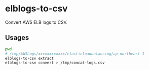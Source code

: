 # elblogs-to-csv

Convert AWS ELB logs to CSV.

## Usages

```sh
pwd
# /tmp/AWSLogs/xxxxxxxxxxxx/elasticloadbalancing/ap-northeast-1
elblogs-to-csv extract
elblogs-to-csv convert > /tmp/concat-logs.csv
```
